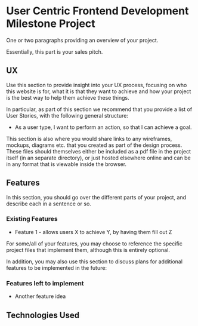# User Centric Frontend Development Milestone Project

<!-----------

What I have created is a website for a fictional band where the aim is to allow existing fans more access to the band,
and any potential new fans information on who the band are, and additional options to find out more about them.

The overall aim of the website is to help the band sell more music and tickets to their shows.  

------>

One or two paragraphs providing an overview of your project.

Essentially, this part is your sales pitch.



## UX

Use this section to provide insight into your UX process, focusing on who this website is for, what it is that
they want to achieve and how your project is the best way to help them achieve these things.

In particular, as part of this section we recommend that you provide a list of User Stories, with the 
following general structure:

- As a user type, I want to perform an action, so that I can achieve a goal.

This section is also where you would share links to any wireframes, mockups, diagrams etc.
that you created as part of the design process. These files should themselves either be included 
as a pdf file in the project itself (in an separate directory), or just hosted elsewhere online 
and can be in any format that is viewable inside the browser.


## Features 

In this section, you should go over the different parts of your project, and describe each in a sentence or so.


 ### Existing Features
 - Feature 1 - allows users X to achieve Y, by having them fill out Z

For some/all of your features, you may choose to reference the specific project files that implement them, 
although this is entirely optional.

In addition, you may also use this section to discuss plans for additional features to be implemented in the future:

 ### Features left to implement 
- Another feature idea

## Technologies Used
